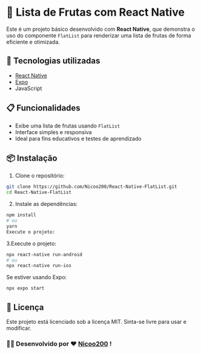 # 📱 Lista de Frutas com React Native

Este é um projeto básico desenvolvido com **React Native**, que demonstra o uso do componente `FlatList` para renderizar uma lista de frutas de forma eficiente e otimizada.

## 🚀 Tecnologias utilizadas

- [React Native](https://reactnative.dev/)
- [Expo](https://expo.dev/)
- JavaScript

## 📋 Funcionalidades

- Exibe uma lista de frutas usando `FlatList`
- Interface simples e responsiva
- Ideal para fins educativos e testes de aprendizado

## 📦 Instalação

1. Clone o repositório:

```bash
git clone https://github.com/Nicoo200/React-Native-FlatList.git
cd React-Native-FlatList
````

2. Instale as dependências:

```bash
npm install
# ou
yarn
Execute o projeto:
````
3.Execute o projeto:
```bash
npx react-native run-android
# ou
npx react-native run-ios
````

Se estiver usando Expo:
```bash
npx expo start
````

 ## 📝 Licença
Este projeto está licenciado sob a licença MIT. Sinta-se livre para usar e modificar.

### 👨‍💻 Desenvolvido por ❤️ [Nicoo200](https://github.com/Nicoo200) ! 
